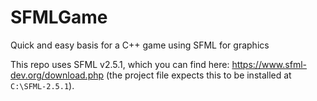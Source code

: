 # SFMLGame
Quick and easy basis for a C++ game using SFML for graphics

This repo uses SFML v2.5.1, which you can find here: https://www.sfml-dev.org/download.php (the project file expects this to be installed at `C:\SFML-2.5.1`).
